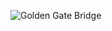 ![Golden Gate Bridge](https://upload.wikimedia.org/wikipedia/commons/thumb/0/0a/Golden_Gate_Bridge_2021.jpg/1200px-Golden_Gate_Bridge_2021.jpg)